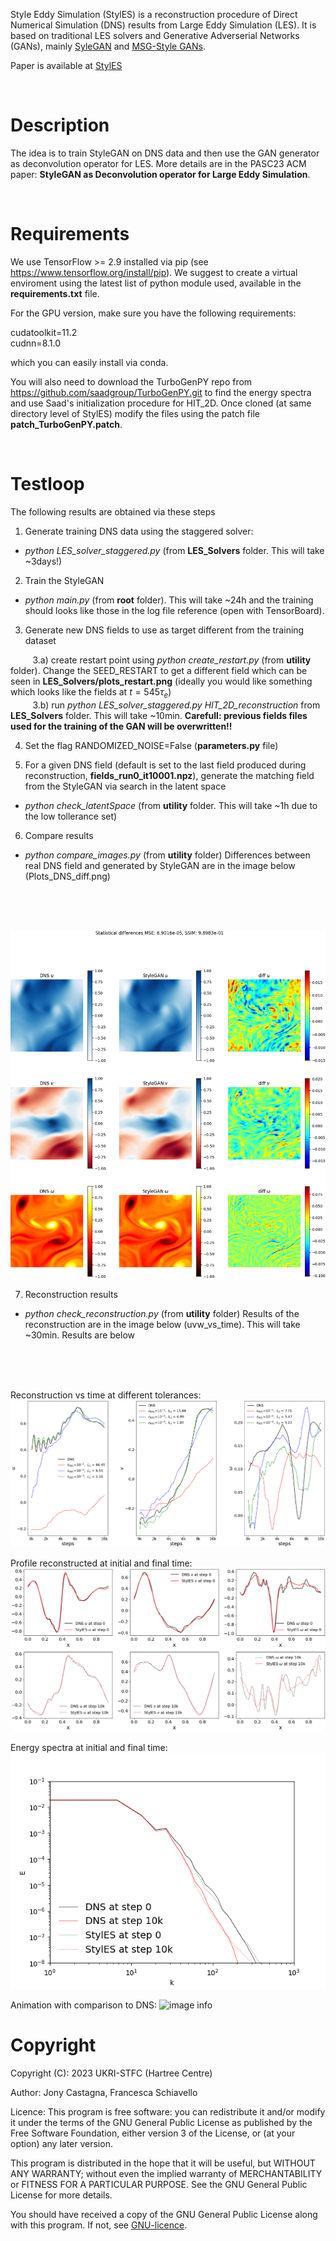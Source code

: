 Style Eddy Simulation (StylES) is a reconstruction procedure of Direct Numerical Simulation (DNS) results from Large Eddy Simulation (LES).
It is based on traditional LES solvers and Generative Adverserial Networks (GANs), mainly [SyleGAN](https://github.com/NVlabs/stylegan) and [MSG-Style GANs](https://github.com/akanimax/msg-stylegan-tf).

Paper is available at [StylES](https://dl.acm.org/doi/10.1145/3592979.3593404)

</br>

# Description
The idea is to train StyleGAN on DNS data and then use the GAN generator as deconvolution operator for LES. More details are in the PASC23 ACM paper: **StyleGAN as Deconvolution operator for Large Eddy Simulation**.

</br>

# Requirements
We use TensorFlow >= 2.9 installed via pip (see https://www.tensorflow.org/install/pip). We suggest to create a virtual enviroment using the latest list of python module used, available in the **requirements.txt** file.

For the GPU version, make sure you have the following requirements:

cudatoolkit=11.2\
cudnn=8.1.0

which you can easily install via conda.

You will also need to download the TurboGenPY repo from https://github.com/saadgroup/TurboGenPY.git to find the energy spectra and use  Saad's initialization procedure for HIT_2D. Once cloned (at same directory level of StylES) modify the files using the patch file **patch_TurboGenPY.patch**.

</br>

# Testloop
The following results are obtained via these steps

1) Generate training DNS data using the staggered solver:
 - *python LES_solver_staggered.py* (from **LES_Solvers** folder. This will take ~3days!)

2) Train the StyleGAN
 - *python main.py* (from **root** folder). This will take ~24h and the training should looks like those in the log file reference (open with TensorBoard).

3) Generate new DNS fields to use as target different from the training dataset

  &nbsp;&nbsp;&nbsp;&nbsp;&nbsp;&nbsp;&nbsp;&nbsp; 3.a) create restart point using
  *python create_restart.py* (from **utility** folder). Change the SEED_RESTART to get a different field which can be seen in **LES_Solvers/plots_restart.png** (ideally you would like something which looks like the fields at $t=545 \tau_e$)\
  &nbsp;&nbsp;&nbsp;&nbsp;&nbsp;&nbsp;&nbsp;&nbsp; 3.b) run *python LES_solver_staggered.py HIT_2D_reconstruction* from **LES_Solvers** folder. This will take ~10min. **Carefull: previous fields files used for the training of the GAN will be overwritten!!**

4) Set the flag RANDOMIZED_NOISE=False (**parameters.py** file)

5) For a given DNS field (default is set to the last field produced during reconstruction, **fields_run0_it10001.npz**), generate the matching field from the StyleGAN via search in the latent space
 - *python check_latentSpace* (from **utility** folder. This will take ~1h due to the low tollerance set)

6) Compare results
 - *python compare_images.py* (from **utility** folder) 
Differences between real DNS field and generated by StyleGAN are in the image below (Plots_DNS_diff.png)
<br/>
<br/>
<br/>

![image info](./utilities/results_latentSpace/Plots_DNS_diff.png)

7) Reconstruction results
- *python check_reconstruction.py* (from **utility** folder) 
Results of the reconstruction are in the image below (uvw_vs_time). This will take ~30min. Results are below
<br/>
<br/>
<br/>

Reconstruction vs time at different tolerances:
![image info](./utilities/results_reconstruction/uvw_vs_time.png)

Profile reconstructed at initial and final time:
![image info](./utilities/results_reconstruction/uvw_vs_x.png)

Energy spectra at initial and final time:
![image info](./utilities/results_reconstruction/Energy_spectrum.png)

Animation with comparison to DNS:
![image info](./utilities/results_reconstruction/animation.gif)

# Copyright
Copyright (C): 2023 UKRI-STFC (Hartree Centre)

Author: Jony Castagna, Francesca Schiavello

Licence: This program is free software: you can redistribute it and/or modify
it under the terms of the GNU General Public License as published by
the Free Software Foundation, either version 3 of the License, or
(at your option) any later version.

This program is distributed in the hope that it will be useful,
but WITHOUT ANY WARRANTY; without even the implied warranty of
MERCHANTABILITY or FITNESS FOR A PARTICULAR PURPOSE.  See the
GNU General Public License for more details.

You should have received a copy of the GNU General Public License
along with this program.  If not, see [GNU-licence](https://www.gnu.org/licenses/).
